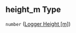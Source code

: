 ## height_m Type

`number` ([Logger Height \[m\]](iea43_wra_data_model-properties-measurement-location-items-properties-measurement-point-items-properties-sensor-configuration-items-properties-logger-height-m.md))
